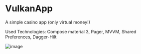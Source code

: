 # VulkanApp

A simple casino app (only virtual money!)

Used Technologies: Compose material 3, Pager, MVVM, Shared Preferences, Dagger-Hilt

![image](https://github.com/andreising/VulkanApp/assets/94052489/8f3d8e1d-0403-4e11-acda-4d5ae9fbfa41)

